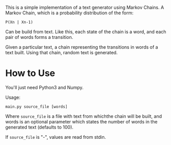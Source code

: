 This is a simple implementation of a text generator using Markov Chains. A
Markov Chain, which is a probability distribution of the form:

    P(Xn | Xn-1)

Can be build from text. Like this, each state of the chain is a word, and each
pair of words forms a transition.

Given a particular text, a chain representing the transitions in words of a
text built. Using that chain, random text is generated.

# How to Use

You'll just need Python3 and Numpy.

Usage:

    main.py source_file [words]

Where `source_file` is a file with text from whichthe chain will be built, and
words is an optional parameter which states the number of words in the
generated text (defaults to 100).

If `source_file` is "-", values are read from stdin.
